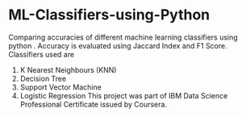 # ML-Classifiers-using-Python

Comparing accuracies of different machine learning classifiers using python .
Accuracy is evaluated using Jaccard Index and F1 Score.
Classifiers used are 
  1. K Nearest Neighbours (KNN)
  2. Decision Tree
  3. Support Vector Machine
  4. Logistic Regression
This project was part of IBM Data Science Professional Certificate issued by Coursera.
